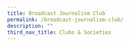 ```yaml
---
title: Broadcast Journalism Club
permalink: /broadcast-journalism-club/
description: ""
third_nav_title: Clubs & Societies
---
```

